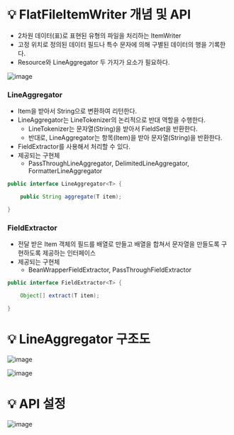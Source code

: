 # 💡 FlatFileItemWriter 개념 및 API

- 2차원 데이터(표)로 표현된 유형의 파일을 처리하는 ItemWriter
- 고정 위치로 정의된 데이터 필드나 특수 문자에 의해 구별된 데이터의 행을 기록한다.
- Resource와 LineAggregator 두 가지가 요소가 필요하다.

![image](https://github.com/user-attachments/assets/890d3a5f-6926-405a-b6dd-05b3565fef04)

### LineAggregator

- Item을 받아서 String으로 변환하여 리턴한다.
- LineAggregator는 LineTokenizer의 논리적으로 반대 역할을 수행한다.
	-	LineTokenizer는 문자열(String)을 받아서 FieldSet을 반환한다.
	-	반대로, LineAggregator는 항목(Item)을 받아 문자열(String)을 반환한다.
- FieldExtractor를 사용해서 처리할 수 있다.
- 제공되는 구현체
  - PassThroughLineAggregator, DelimitedLineAggregator, FormatterLineAggregator

```java
public interface LineAggregator<T> {

    public String aggregate(T item);

}
```

### FieldExtractor

- 전달 받은 Item 객체의 필드를 배열로 만들고 배열을 합쳐서 문자열을 만들도록 구현하도록 제공하는 인터페이스
- 제공되는 구현체
  - BeanWrapperFieldExtractor, PassThroughFieldExtractor

```java
public interface FieldExtractor<T> {

    Object[] extract(T item);

}
```

# 💡 LineAggregator 구조도

![image](https://github.com/user-attachments/assets/92b3937c-391e-4d73-b361-2030ad7bad6f)

![image](https://github.com/user-attachments/assets/bb19511c-dc07-49d7-8388-4ea2caa0199f)

# 💡 API 설정

![image](https://github.com/user-attachments/assets/792e129e-6b95-4840-94f9-f026c8c0634c)
